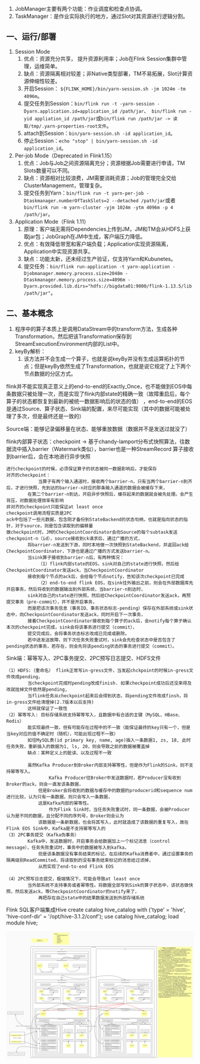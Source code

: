 1. JobManager主要有两个功能：作业调度和检查点协调。
2. TaskManager：是作业实际执行的地方，通过Slot对其资源进行逻辑分割。

## 一、运行/部署

1. Session Mode
   1. 优点：资源充分共享， 提升资源利用率；Job在Flink Session集群中管理，运维简单。
   2. 缺点：资源隔离相对较差；非Native类型部署，TM不易拓展，Slot计算资源伸缩性较差。
   3. 开启Session： `${FLINK_HOME}/bin/yarn-session.sh -jm 1024m -tm 4096m`。
   4. 提交任务到Session：`bin/flink run -t -yarn-session -Dyarn.application.id=application_id /path/jar`、` bin/flink run -yid appliation_id /path/jar`或`bin/flink run /path/jar -> 读取/tmp/.yarn-properties-root文件`。
   5. attach到Session：`bin/yarn-session.sh -id application_id`。
   6. 停止Session：`echo "stop" | bin/yarn-session.sh -id application_id`。
2. Per-job Mode（Deprecated in Flink1.15）
   1. 优点：Job与Job之间资源隔离充分；资源根据Job需要进行申请，TM Slots数量可以不同。
   2. 缺点：资源相对比较浪费，JM需要消耗资源；Job的管理完全交给ClusterManagement，管理复杂。
   3. 提交任务到Yarn：`bin/flink run -t yarn-per-job -Dtaskmanager.numberOfTaskSlots=2 --detached /path/jar`或者`bin/flink run -m yarn-cluster -yjm 1024m -ytm 4096m -p 4 /path/jar`。
3. Application Mode（Flink 1.11）
   1. 原理：客户端无需将Dependencies上传到JM，JM和TM会从HDFS上获取jar包；JobGraph在JM中生成，客户端压力降低。
   2. 优点：有效降低带宽和客户端负载；Application实现资源隔离，Application中实现资源共享。
   3. 缺点：功能太新，还未经过生产验证，仅支持Yarn和Kubunetes。
   4. 提交任务：`bin/flink run-application -t yarn-application -Djobmanager.memory.process.size=2048m -Dtaskmanager.memory.process.size=4096m -Dyarn.provided.lib.dirs="hdfs://bigdata01:9000/flink-1.13.5/lib /path/jar"`。



## 二、基本概念

1. 程序中的算子本质上是调用DataStream中的transform方法，生成各种Transformation，然后把该Transformation保存到StreamExecutionEnvironment内部的List中。
2. keyBy解析：
   1. 该方法并不会生成一个算子，也就是说keyBy并没有生成运算拓扑的节点；但是keyBy依然生成了Transformation，也就是说它规定了上下两个节点数据的分区方式。









































flink并不能实现真正意义上的end-to-end的Exactly_Once，也不能做到EOS中每条数据只被处理一次，而是实现了flink内部state的精确一致（故障重启后，每个算子的状态都恢复到最新的被统一数据影响后的状态的值）
，end-to-end的EOS是通过Source、算子状态、Sink端的配置，来尽可能实现（其中的数据可能被处理了多次，但是最终还是一致的）

Source端：能够记录偏移量在状态、能够重放数据（数据并不是发送过就没了）

flink内部算子状态：checkpoint -> 基于chandy-lamport分布式快照算法，往数据流中插入barrier（Watermark类似），barrier也是一种StreamRecord
算子接收到barrier后，会在本地进行异步快照

    进行checkpoint的时候，必须保证算子的状态被同一数据影响后，才能保存
    对齐的checkpoint：
                当算子有两个输入通道时，接收两个barrier-n，只有当两个barrier-n到齐后，才进行快照，先到达的barrier-n对应的那条输入通道的数据会被缓存下来，
            在第二个barrier-n到达，开启异步快照后，缓存起来的数据就会被先处理。会产生背压，对数据处理效率有影响
    非对齐的checkpoint只能保证at least once
    checkpoint调用流程实质是2PC
    ack中包括了一些元数据，包含刚才备份到StateBackend的状态句柄，也就是指向状态的指针，对于source，则是包含读取到的偏移量
    做checkpoint时，JM的CheckpointCoordinator会向Source的每个subtask发送checkpoint-n（id），source接收到ck请求后，通过广播的方式，
            将barrier-n发送到下游，同时本地做一次快照到StateBackend，并返回ack给CheckpointCoordinator，下游也是通过广播的方式发送barrier-n。
            当sink算子接收到barrier-n后，有两种情况：
                （1）flink内部state的EOS，sink对自己的state进行快照，然后给CheckpointCoordinator发送ack，当CheckpointCoordinator
            接收到每个节点的ack后，会给每个节点notify，告知该次checkpoint已完成
                （2）end-to-end flink EOS，在sink往外输出之前，则会在外部数据库先开启事务，然后将收到的数据输出到外部系统，当barrier-n到达时，
            sink对自己的state进行快照，然后给CheckpointCoordinator发送ack，再预提交事务（pre-commit），并不是开启事务，
            而是把该次事务信息（事务ID、事务状态标志-pending）保存在外部系统或sink状态中，向CheckpointCoordinator发送ack，同时开启下一次事务，
            接着CheckpointCoordinator接收到每个算子的ack后，会notify每个算子确认本次的checkpoint完成，sink会将该事务进行提交（commit），
            提交完成后，会将事务状态标志改成已完成或删除。
            若中途发送故障，则下次任务失败重试时，sink会先检查状态中是否包含了pending状态的事务，若存在，则会先将该pending状态的事务进行提交（commit）。


Sink端：幂等写入、2PC事务提交、2PC预写日志提交、HDFS文件

    （1）HDFS:（重命名） flink正常写in-gress文件，当发起chckpoint的时候in-gress文件改成pending，
            当checkpoint完成时pending改成finish. 如果checkpoint成功后还没来得及改就挂掉文件依然是pending, 
            当flink任务从checkpoint起来后会得到状态，将pending文件改成finsh，将in-gress文件给清理掉(2.7版本以后支持) 
            这样就保证了一致性
    （2）幂等写入: 目标存储系统支持幂等写入，且数据中有合适的主键（MySQL、HBase、Redis）
            能实现最终一致，但有可能存在过程中的不一致（能保证最终的key只有一个，但是当key对应的值不确定时（随机），可能出现过程不一致）
            如往MySQL表(id primary key, name, age)插入一条数据1, zs, 18, 此时任务失败，重新插入的数据为1, ls, 20，则会导致之前的数据被覆盖掉
            缺点：某种定义上的脏读、以及过程不一致
            
            虽然Kafka Producer到Broker内部支持幂等性，但是作为Flink的Sink，则不支持幂等写入。
                    Kafka Producer往Broker中发送数据时，若Producer没有收到Broker的ack，则会一直发该条数据，
                但是Broker会将收到的数据与缓存中的数据的producerid和sequence num进行比较，认为只有一条数据，则只会写入一条数据，
                这是Kafka内部的幂等性。
                    作为Flink Sink时，当任务失败重试时，同一条数据，会被Producer认为是不同的数据，且分配不同的序列号，Broker则会认为
                该数据是一条新数据，也会将其写入，此时就造成了该数据的重复写入，故在Flink EOS Sink中，Kafka是不支持幂等写入的
    （3）2PC事务提交（Kafka伪事务）
            Kafka中，发送数据时，开启事务会给数据加上一个标记消息（control message），任务失败重试时，事务中的数据被写入到kafka，
                但是该条数据没有事务结束的标记，在后续的Kafka消费者中，通过设置事务的隔离级别ReadCommited，将读取到的没有事务结束标记的消息给过滤掉，
                从而实现了end-to-end Flink EOS
    
    （4）2PC预写日志提交，极端情况下，可能会导致at least once
            当外部系统不支持事务或者幂等性。将数据全部写到Sink的算子状态中，该状态做快照，然后发送ack，等CheckpointCoordinator的notify来了，
                再把存在自己state中的结果数据发送到外部存储系统




Flink SQL客户端集成Hive
create catalog hive_catalog with ('type' = 'hive', 'hive-conf-dir' = '/opt/hive-3.1.2/conf');
use catalog hive_catalog;
load module hive;

![](./images/Flink%20State的内存结构.jpg)